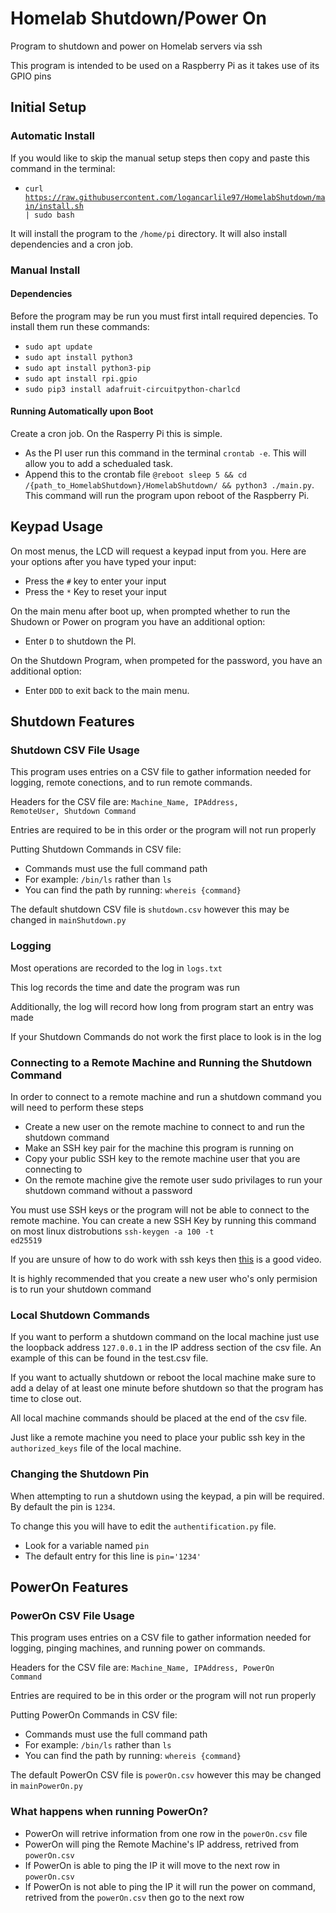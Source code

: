 # Homelab Shutdown/Power On
Program to shutdown and power on Homelab servers via ssh

This program is intended to be used on a Raspberry Pi as it takes use of its GPIO pins

## Initial Setup
### Automatic Install
If you would like to skip the manual setup steps then copy and paste this command in the terminal:
* <code>curl https://raw.githubusercontent.com/logancarlile97/HomelabShutdown/main/install.sh | sudo bash</code>

It will install the program to the <code>/home/pi</code> directory. It will also install dependencies and a cron job.

### Manual Install
#### Dependencies

Before the program may be run you must first intall required depencies. To install them run these commands:

* <code>sudo apt update </code>
* <code>sudo apt install python3</code>  
* <code>sudo apt install python3-pip</code>
* <code>sudo apt install rpi.gpio</code>
* <code>sudo pip3 install adafruit-circuitpython-charlcd</code>

#### Running Automatically upon Boot
Create a cron job. On the Rasperry Pi this is simple. 
<ul><li>As the PI user run this command in the terminal <code>crontab -e</code>. This will allow you to add a schedualed task.</li>
<li>Append this to the crontab file <code>@reboot sleep 5 && cd /{path_to_HomelabShutdown}/HomelabShutdown/ && python3 ./main.py</code>. This command will run the program upon reboot of the Raspberry Pi.</li>
</ul>

## Keypad Usage 

On most menus, the LCD will request a keypad input from you. Here are your options after you have typed your input:

<ul><li>Press the <code>#</code> key to enter your input</li>
	<li>Press the <code>*</code> Key to reset your input</li></ul>
	
On the main menu after boot up, when prompted whether to run the Shudown or Power on program you have an additional option:
	
<ul><li>Enter <code>D</code> to shutdown the PI.</li></ul>

On the Shutdown Program, when prompeted for the password, you have an additional option: 
	
<ul><li>Enter <code>DDD</code> to exit back to the main menu.</li></ul>

## Shutdown Features

### Shutdown CSV File Usage
This program uses entries on a CSV file to gather information needed for logging, remote conections, and to run remote commands.

Headers for the CSV file are:
<code>Machine_Name, IPAddress, RemoteUser, Shutdown Command</code>

Entries are required to be in this order or the program will not run properly

Putting Shutdown Commands in CSV file:
  <ul><li>Commands must use the full command path</li>
  <li>For example: <code>/bin/ls</code> rather than <code>ls</code></li>
  <li>You can find the path by running: <code>whereis {command}</code></li></ul>

The default shutdown CSV file is <code>shutdown.csv</code> however this may be changed in <code>mainShutdown.py</code>
  
### Logging
Most operations are recorded to the log in <code>logs.txt</code>

This log records the time and date the program was run

Additionally, the log will record how long from program start an entry was made

If your Shutdown Commands do not work the first place to look is in the log

### Connecting to a Remote Machine and Running the Shutdown Command
In order to connect to a remote machine and run a shutdown command you will need to perform these steps

<ul><li>Create a new user on the remote machine to connect to and run the shutdown command</li>
    <li>Make an SSH key pair for the machine this program is running on</li>
    <li>Copy your public SSH key to the remote machine user that you are connecting to</li>
    <li>On the remote machine give the remote user sudo privilages to run your shutdown command without a password</li></ul>

You must use SSH keys or the program will not be able to connect to the remote machine. You can create a new SSH Key by running this command on most linux distrobutions 
    <code>ssh-keygen -a 100 -t ed25519</code>

If you are unsure of how to do work with ssh keys then <a href = "https://www.youtube.com/watch?v=vINn1MIrf7o">this</a> is a good video.  

It is highly recommended that you create a new user who's only permision is to run your shutdown command

### Local Shutdown Commands

If you want to perform a shutdown command on the local machine just use the loopback address <code>127.0.0.1</code> in the IP address section of the csv file. An example of this can be found in the test.csv file.

If you want to actually shutdown or reboot the local machine make sure to add a delay of at least one minute before shutdown so that the program has time to close out. 

All local machine commands should be placed at the end of the csv file.

Just like a remote machine you need to place your public ssh key in the <code>authorized_keys</code> file of the local machine. 
### Changing the Shutdown Pin
When attempting to run a shutdown using the keypad, a pin will be required. By default the pin is <code>1234</code>.

To change this you will have to edit the <code>authentification.py</code> file.
* Look for a variable named <code>pin</code>
* The default entry for this line is <code>pin='1234'</code>
## PowerOn Features

### PowerOn CSV File Usage

This program uses entries on a CSV file to gather information needed for logging, pinging machines, and running power on commands. 

Headers for the CSV file are:
<code>Machine_Name, IPAddress, PowerOn Command</code>

Entries are required to be in this order or the program will not run properly

Putting PowerOn Commands in CSV file:
  <ul><li>Commands must use the full command path</li>
  <li>For example: <code>/bin/ls</code> rather than <code>ls</code></li>
  <li>You can find the path by running: <code>whereis {command}</code></li></ul>

The default PowerOn CSV file is <code>powerOn.csv</code> however this may be changed in <code>mainPowerOn.py</code>

### What happens when running PowerOn?
* PowerOn will retrive information from one row in the <code>powerOn.csv</code> file
* PowerOn will ping the Remote Machine's IP address, retrived from <code>powerOn.csv</code>
* If PowerOn is able to ping the IP it will move to the next row in <code>powerOn.csv</code>
* If PowerOn is not able to ping the IP it will run the power on command, retrived from the <code>powerOn.csv</code> then go to the next row
